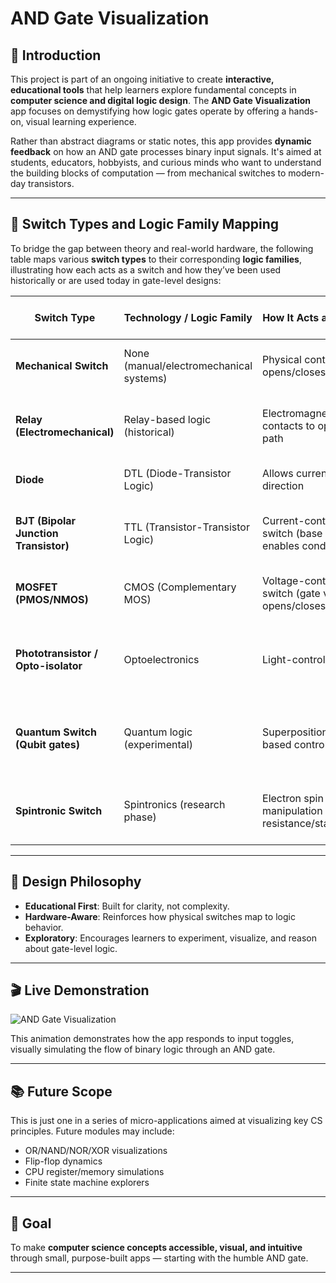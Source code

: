 # AND Gate Visualization

## 🧩 Introduction

This project is part of an ongoing initiative to create **interactive, educational tools** that help learners explore fundamental concepts in **computer science and digital logic design**. The **AND Gate Visualization** app focuses on demystifying how logic gates operate by offering a hands-on, visual learning experience.

Rather than abstract diagrams or static notes, this app provides **dynamic feedback** on how an AND gate processes binary input signals. It's aimed at students, educators, hobbyists, and curious minds who want to understand the building blocks of computation — from mechanical switches to modern-day transistors.

---

## 🔁 Switch Types and Logic Family Mapping

To bridge the gap between theory and real-world hardware, the following table maps various **switch types** to their corresponding **logic families**, illustrating how each acts as a switch and how they’ve been used historically or are used today in gate-level designs:

| **Switch Type**                       | **Technology / Logic Family**           | **How It Acts as a Switch**                                   | **Use in Logic Gates**                                | **Typical Use Cases**                                     |
| ------------------------------------- | --------------------------------------- | ------------------------------------------------------------- | ----------------------------------------------------- | --------------------------------------------------------- |
| **Mechanical Switch**                 | None (manual/electromechanical systems) | Physical contact opens/closes circuit                         | Not used in logic gates directly                      | Basic control panels, vintage calculators                 |
| **Relay (Electromechanical)**         | Relay-based logic (historical)          | Electromagnet pulls contacts to open/close path               | Can implement AND, OR, NOT (very slow)                | Early computers (e.g., Z3, telephone switches)            |
| **Diode**                             | DTL (Diode-Transistor Logic)            | Allows current in one direction                               | Used for basic OR, AND logic                          | Obsolete; educational/historical use                      |
| **BJT (Bipolar Junction Transistor)** | TTL (Transistor-Transistor Logic)       | Current-controlled switch (base current enables conduction)   | Core switching element in TTL logic gates             | Fast digital logic circuits (historical, some legacy ICs) |
| **MOSFET (PMOS/NMOS)**                | CMOS (Complementary MOS)                | Voltage-controlled switch (gate voltage opens/closes channel) | Used for nearly all modern logic gates                | Microprocessors, FPGAs, SoCs, modern digital ICs          |
| **Phototransistor / Opto-isolator**   | Optoelectronics                         | Light-controlled switch                                       | Sometimes used for signal isolation, not core logic   | Isolated signal processing, industrial systems            |
| **Quantum Switch (Qubit gates)**      | Quantum logic (experimental)            | Superposition/collapse-based control                          | Logic is not binary; gates perform quantum operations | Quantum computing (e.g., quantum AND ≠ classical AND)     |
| **Spintronic Switch**                 | Spintronics (research phase)            | Electron spin manipulation changes resistance/state           | Proposed for ultra-low power binary logic             | Future nanoelectronics                                    |

---

## 🧠 Design Philosophy

- **Educational First**: Built for clarity, not complexity.
- **Hardware-Aware**: Reinforces how physical switches map to logic behavior.
- **Exploratory**: Encourages learners to experiment, visualize, and reason about gate-level logic.

---

## 🎬 Live Demonstration

![AND Gate Visualization](./public/AndGateGif.gif)

This animation demonstrates how the app responds to input toggles, visually simulating the flow of binary logic through an AND gate.

---

## 📚 Future Scope

This is just one in a series of micro-applications aimed at visualizing key CS principles. Future modules may include:

- OR/NAND/NOR/XOR visualizations
- Flip-flop dynamics
- CPU register/memory simulations
- Finite state machine explorers

---

## 📌 Goal

To make **computer science concepts accessible, visual, and intuitive** through small, purpose-built apps — starting with the humble AND gate.

---
